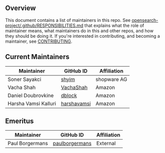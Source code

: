 ## Overview

This document contains a list of maintainers in this repo. See [opensearch-project/.github/RESPONSIBILITIES.md](https://github.com/opensearch-project/.github/blob/main/RESPONSIBILITIES.md#maintainer-responsibilities) that explains what the role of maintainer means, what maintainers do in this and other repos, and how they should be doing it. If you're interested in contributing, and becoming a maintainer, see [CONTRIBUTING](CONTRIBUTING.md).

## Current Maintainers

| Maintainer           | GitHub ID                                     | Affiliation |
| -------------------- | --------------------------------------------- | ----------- |
| Soner Sayakci        | [shyim](https://github.com/shyim)             | shopware AG |
| Vacha Shah           | [VachaShah](https://github.com/VachaShah)     | Amazon      |
| Daniel Doubrovkine   | [dblock](https://github.com/dblock)           | Amazon      |
| Harsha Vamsi Kalluri | [harshavamsi](https://github.com/harshavamsi) | Amazon      |

## Emeritus

| Maintainer      | GitHub ID                                           | Affiliation |
| --------------- | --------------------------------------------------- | ----------- |
| Paul Borgermans | [paulborgermans](https://github.com/paulborgermans) | External    |


